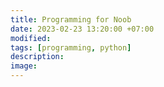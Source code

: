 ```yaml
---
title: Programming for Noob
date: 2023-02-23 13:20:00 +07:00
modified:
tags: [programming, python]
description:
image: 
---
```

